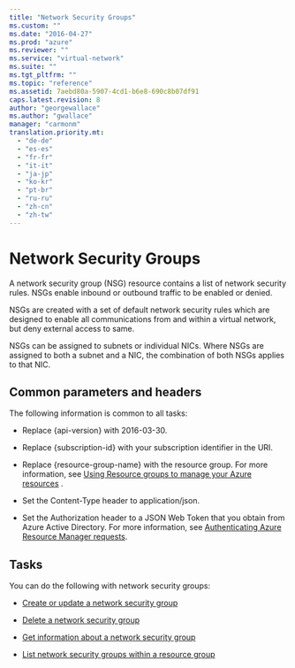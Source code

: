 ```yaml
---
title: "Network Security Groups"
ms.custom: ""
ms.date: "2016-04-27"
ms.prod: "azure"
ms.reviewer: ""
ms.service: "virtual-network"
ms.suite: ""
ms.tgt_pltfrm: ""
ms.topic: "reference"
ms.assetid: 7aebd80a-5907-4cd1-b6e8-690c8b07df91
caps.latest.revision: 8
author: "georgewallace"
ms.author: "gwallace"
manager: "carmonm"
translation.priority.mt: 
  - "de-de"
  - "es-es"
  - "fr-fr"
  - "it-it"
  - "ja-jp"
  - "ko-kr"
  - "pt-br"
  - "ru-ru"
  - "zh-cn"
  - "zh-tw"
---
```

# Network Security Groups
A network security group (NSG) resource contains a list of network security rules. NSGs enable inbound or outbound traffic to be enabled or denied.  
  
 NSGs are created with a set of default network security rules which are designed to enable all communications from and within a virtual network, but deny external access to same.  
  
 NSGs can be assigned to subnets or individual NICs. Where NSGs are assigned to both a subnet and a NIC, the combination of both NSGs applies to that NIC.  
  
##  <a name="bk_common"></a> Common parameters and headers  
 The following information is common to all tasks:  
  
-   Replace {api-version} with 2016-03-30.  
  
-   Replace {subscription-id} with your subscription identifier in the URI.  
  
-   Replace {resource-group-name} with the resource group. For more information, see [Using Resource groups to manage your Azure resources](http://azure.microsoft.com/en-us/documentation/articles/azure-preview-portal-using-resource-groups) .  
  
-   Set the Content-Type header to application/json.  
  
-   Set the Authorization header to a JSON Web Token that you obtain from Azure Active Directory. For more information, see [Authenticating Azure Resource Manager requests](../../index.md).  
  
## Tasks  
 You can do the following with network security groups:  
  
-   [Create or update a network security group](create-or-update-a-network-security-group.md)  
  
-   [Delete a network security group](delete-a-network-security-group.md)  
  
-   [Get information about a network security group](get-information-about-a-network-security-group.md)  
  
-   [List network security groups within a resource group](list-network-security-groups-within-a-resource-group.md)
